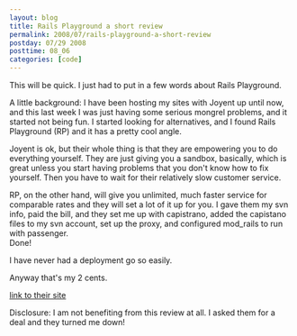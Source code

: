 ```yaml
---
layout: blog
title: Rails Playground a short review
permalink: 2008/07/rails-playground-a-short-review
postday: 07/29 2008
posttime: 08_06
categories: [code]
---
```


<p>This will be quick. I just had to put in a few words about Rails Playground.</p>
<p>A little background: I have been hosting my sites with Joyent up until now, and this last week I was just having some serious mongrel problems, and it started not being fun. I started looking for alternatives, and I found Rails Playground (RP) and it has a pretty cool angle.</p>
<p>Joyent is ok, but their whole thing is that they are empowering you to do everything yourself. They are just giving you a sandbox, basically, which is great unless you start having problems that you don&#039;t know how to fix yourself. Then you have to wait for their relatively slow customer service.</p>
<p>RP, on the other hand, will give you unlimited, much faster service for comparable rates and they will set a lot of it up for you. I gave them my svn info, paid the bill, and they set me up with capistrano, added the capistano files to my svn account, set up the proxy, and configured mod_rails to run with passenger.<br />
Done!</p>
<p>I have never had a deployment go so easily.</p>
<p>Anyway that&#039;s my 2 cents.</p>
<p><a href="http://railsplayground.com">link to their site</a></p>
<p>Disclosure: I am not benefiting from this review at all. I asked them for a deal and they turned me down!</p>
